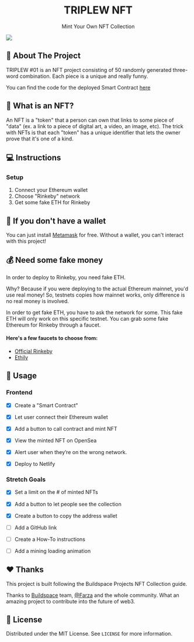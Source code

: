 <h1 align="center">TRIPLEW NFT</h1>
<p align="center">Mint Your Own NFT Collection</p>

<kbd>
  <img src="https://user-images.githubusercontent.com/70671308/148122748-36e58a0f-9d00-4ced-9d91-aea64149a49b.gif">
</kbd>


## 🔖 About The Project
TRIPLEW #01 is an NFT project consisting of 50 randomly generated three-word combination. Each piece is a unique and really funny.<br>

You can find the code for the deployed Smart Contract <a href="https://github.com/nedmarafawi/TripleW-NFT-Smart-Contract">here</a>

## 🦄 What is an NFT?
An NFT is a "token" that a person can own that links to some piece of "data" (ex. a link to a piece of digital art, a video, an image, etc). The trick with NFTs is that each "token" has a unique identifier that lets the owner prove that it's one of a kind.

## 💻 Instructions
### Setup
1. Connect your Ethereum wallet
2. Choose "Rinkeby" network
3. Get some fake ETH for Rinkeby

## 💼 If you don't have a wallet
You can just install <a href="https://metamask.io/" target="_blank">Metamask</a> for free. Without a wallet, you can't interact with this project!

## 💰 Need some fake money
In order to deploy to Rinkeby, you need fake ETH.<br>

Why? Because if you were deploying to the actual Ethereum mainnet, you'd use real money! So, testnets copies how mainnet works, only difference is no real money is involved.<br>

In order to get fake ETH, you have to ask the network for some. This fake ETH will only work on this specific testnet. You can grab some fake Ethereum for Rinkeby through a faucet.<br>

#### Here's a few faucets to choose from:
* <a href="https://faucet.rinkeby.io/">Official Rinkeby</a>
* <a href="https://ethily.io/rinkeby-faucet/">Ethily</a>

## 📲 Usage

### Frontend
- [x] Create a "Smart Contract"
- [x] Let user connect their Ethereum wallet
- [x] Add a button to call contract and mint NFT
- [x] View the minted NFT on OpenSea
- [x] Alert user when they’re on the wrong network.
- [x] Deploy to Netlify


### Stretch Goals
- [x] Set a limit on the # of minted NFTs
- [x] Add a button to let people see the collection
- [x] Create a button to copy the address wallet
- [ ] Add a GitHub link
- [ ] Create a How-To instructions
- [ ] Add a mining loading animation


## ❤️ Thanks
This project is built following the Buildspace Projects NFT Collection guide.<br>

Thanks to <a href="https://buildspace.so/">Buildspace</a> team, <a href="https://twitter.com/FarzaTV">@Farza</a> and the whole community. What an amazing project to contribute into the future of web3.

## 📄 License
Distributed under the MIT License. See ``LICENSE`` for more information.
